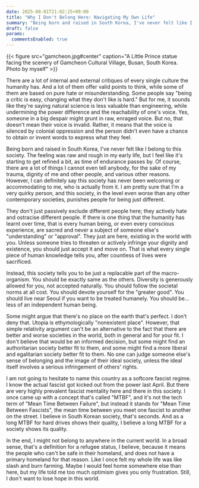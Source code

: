 ```yaml
---
date: 2025-08-01T21:02:25+09:00
title: "Why I Don't Belong Here: Navigating My Own Life"
summary: "Being born and raised in South Korea, I've never felt like I belong to this society."
draft: false
params:
  commentsEnabled: true
---
```

{{< figure src="gamcheon.jpg#center" caption="A Little Prince statue facing the scenery of Gamcheon Cultural Village, Busan, South Korea. Photo by myself" >}}

There are a lot of internal and external critiques of every single culture the humanity has. And a lot of them offer valid points to think, while some of them are based on pure hate or misunderstanding. Some people say "being a critic is easy, changing what they don't like is hard." But for me, it sounds like they're saying natural science is less valuable than engineering, while undermining the power difference and the reachability of one's voice. Yes, someone in a big despair might grunt in raw, enraged voice. But no, that doesn't mean their voice is invalid. Rather, it means that the voice is silenced by colonial oppression and the person didn't even have a chance to obtain or invent words to express what they feel.

Being born and raised in South Korea, I've never felt like I belong to this society. The feeling was raw and rough in my early life, but I feel like it's starting to get refined a bit, as time of endurance passes by. Of course, there are a lot of things I cannot even tell anybody, for the sake of my trauma, dignity of me and other people, and various other reasons. However, I can definitely say this society has never been welcoming or accommodating to me, who is actually from it. I am pretty sure that I'm a very quirky person, and this society, in the level even worse than any other contemporary societies, punishes people for being just different.

They don't just passively exclude different people here; they actively hate and ostracise different people. If there is one thing that the humanity has learnt over time, that is every human being, or even every conscious experience, are sacred and never a subject of someone else's "understanding" or "approval". They just are here, existing in the world with you. Unless someone tries to threaten or actively infringe your dignity and existence, you should just accept it and move on. That is what every single piece of human knowledge tells you, after countless of lives were sacrificed.

Instead, this society tells you to be just a replacable part of the macro-organism. You should be exactly same as the others. Diversity is generously allowed for you, not accepted naturally. You should follow the societal norms at all cost. You should devote yourself for the "greater good". You should live near Seoul if you want to be treated humanely. You should be... less of an independent human being.

Some might argue that there's no place on the earth that's perfect. I don't deny that. Utopia is ethymologically "nonexistent place". However, that simple relativity argument can't be an alternative to the fact that there are better and worse societies in the world, both in general and for your fit. I don't believe that would be an informed decision, but some might find an authoritarian society better fit to them, and some might find a more liberal and egalitarian society better fit to them. No one can judge someone else's sense of belonging and the image of their ideal society, unless the ideal itself involves a serious infringement of others' rights.

I am not going to hesitate to name this country as a softcore fascist regime. I know the actual fascist got kicked out from the power last April. But there are very highly prevalent fascist mentality here and there in this society. I once came up with a concept that's called "MTBF", and it's not the tech term of "Mean Time Between Failure", but instead it stands for "Mean Time Between Fascists", the mean time between you meet one fascist to another on the street. I believe in South Korean society, that's seconds. And as a long MTBF for hard drives shows their quality, I believe a long MTBF for a society shows its quality.

In the end, I might not belong to anywhere in the current world. In a broad sense, that's a definition for a refugee status, I believe, because it means the people who can't be safe in their homeland, and does not have a primary homeland for that reason. Like I once felt my whole life was like slash and burn farming. Maybe I would feel home somewhere else than here, but my life told me too much optimism gives you only frustration. Still, I don't want to lose hope in this world.
